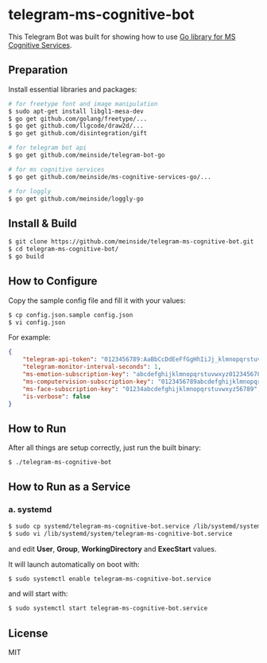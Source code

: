 # telegram-ms-cognitive-bot

This Telegram Bot was built for showing how to use [Go library for MS Cognitive Services](https://github.com/meinside/ms-cognitive-services-go).

## Preparation

Install essential libraries and packages:

```bash
# for freetype font and image manipulation
$ sudo apt-get install libgl1-mesa-dev
$ go get github.com/golang/freetype/...
$ go get github.com/llgcode/draw2d/...
$ go get github.com/disintegration/gift

# for telegram bot api
$ go get github.com/meinside/telegram-bot-go

# for ms cognitive services
$ go get github.com/meinside/ms-cognitive-services-go/...

# for loggly
$ go get github.com/meinside/loggly-go
```

## Install & Build

```bash
$ git clone https://github.com/meinside/telegram-ms-cognitive-bot.git
$ cd telegram-ms-cognitive-bot/
$ go build
```

## How to Configure

Copy the sample config file and fill it with your values:

```bash
$ cp config.json.sample config.json
$ vi config.json
```

For example:

```json
{
	"telegram-api-token": "0123456789:AaBbCcDdEeFfGgHhIiJj_klmnopqrstuvwx-yz",
	"telegram-monitor-interval-seconds": 1,
	"ms-emotion-subscription-key": "abcdefghijklmnopqrstuvwxyz0123456789",
	"ms-computervision-subscription-key": "0123456789abcdefghijklmnopqrstuvwxyz",
	"ms-face-subscription-key": "01234abcdefghijklmnopqrstuvwxyz56789",
	"is-verbose": false
}
```

## How to Run

After all things are setup correctly, just run the built binary:

```bash
$ ./telegram-ms-cognitive-bot
```

## How to Run as a Service

### a. systemd

```bash
$ sudo cp systemd/telegram-ms-cognitive-bot.service /lib/systemd/system/
$ sudo vi /lib/systemd/system/telegram-ms-cognitive-bot.service
```

and edit **User**, **Group**, **WorkingDirectory** and **ExecStart** values.

It will launch automatically on boot with:

```bash
$ sudo systemctl enable telegram-ms-cognitive-bot.service
```

and will start with:

```bash
$ sudo systemctl start telegram-ms-cognitive-bot.service
```

## License

MIT

